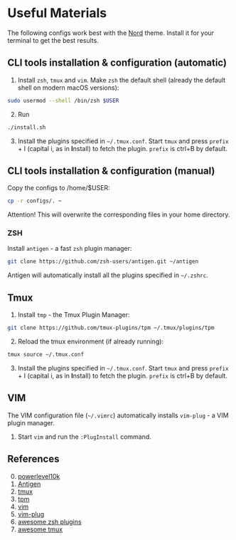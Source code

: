 # Useful Materials

The following configs work best with the [Nord](https://www.nordtheme.com/) theme. Install it for your terminal to get the best results.

## CLI tools installation & configuration (automatic)
1. Install `zsh`, `tmux` and `vim`. Make `zsh` the default shell (already the default shell on modern macOS versions):
```bash
sudo usermod --shell /bin/zsh $USER
```
2. Run
```bash
./install.sh
```
3. Install the plugins specified in `~/.tmux.conf`. Start `tmux` and press `prefix` + I (capital i, as in **I**nstall) to fetch the plugin. `prefix` is ctrl+B by default.
## CLI tools installation & configuration (manual)

Copy the configs to /home/$USER:

```bash
cp -r configs/. ~
```

Attention! This will overwrite the corresponding files in your home directory.

### ZSH
Install `antigen` - a fast `zsh` plugin manager:
```bash
git clone https://github.com/zsh-users/antigen.git ~/antigen
```

Antigen will automatically install all the plugins specified in `~/.zshrc`.

## Tmux
1. Install `tmp` - the Tmux Plugin Manager:
```bash
git clone https://github.com/tmux-plugins/tpm ~/.tmux/plugins/tpm
```
2. Reload the tmux environment (if already running):
```bash
tmux source ~/.tmux.conf
```
3. Install the plugins specified in `~/.tmux.conf`. Start `tmux` and press `prefix` + I (capital i, as in **I**nstall) to fetch the plugin. `prefix` is ctrl+B by default.

## VIM
The VIM configuration file (`~/.vimrc`) automatically installs `vim-plug` - a VIM plugin manager.

1. Start `vim` and run the `:PlugInstall` command.

## References
0. [powerlevel10k](https://github.com/romkatv/powerlevel10k)
1. [Antigen](https://github.com/zsh-users/antigen)
2. [tmux](https://github.com/tmux/tmux)
3. [tpm](https://github.com/tmux-plugins/tpm)
4. [vim](https://github.com/tmux-plugins/tpm)
5. [vim-plug](https://github.com/junegunn/vim-plug)
6. [awesome zsh plugins](https://github.com/unixorn/awesome-zsh-plugins#antigen)
7. [awesome tmux](https://github.com/rothgar/awesome-tmux)
